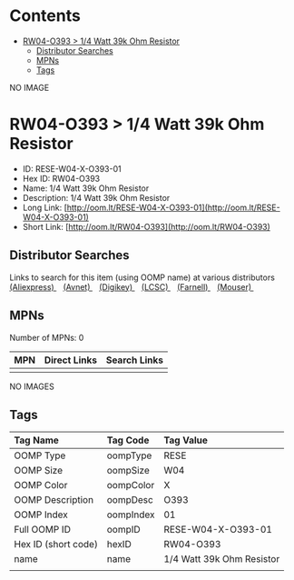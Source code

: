 



Contents
========

* [RW04-O393 > 1/4 Watt 39k Ohm Resistor](#rw04-o393--14-watt-39k-ohm-resistor)
	* [Distributor Searches](#distributor-searches)
	* [MPNs](#mpns)
	* [Tags](#tags)
  
NO IMAGE  
# RW04-O393 > 1/4 Watt 39k Ohm Resistor

- ID: RESE-W04-X-O393-01
- Hex ID: RW04-O393
- Name: 1/4 Watt 39k Ohm Resistor
- Description: 1/4 Watt 39k Ohm Resistor
- Long Link: [http://oom.lt/RESE-W04-X-O393-01](http://oom.lt/RESE-W04-X-O393-01)
- Short Link: [http://oom.lt/RW04-O393](http://oom.lt/RW04-O393)

## Distributor Searches
  
Links to search for this item (using OOMP name) at various distributors  
[(Aliexpress) ](https://www.aliexpress.com/wholesale?SearchText=11171/4+Watt+39k+Ohm+Resistor)&nbsp;&nbsp;&nbsp;[(Avnet) ](https://www.avnet.com/shop/us/search/1/4+Watt+39k+Ohm+Resistor)&nbsp;&nbsp;&nbsp;[(Digikey) ](https://www.digikey.co.uk/en/products/result?s=1/4+Watt+39k+Ohm+Resistor)&nbsp;&nbsp;&nbsp;[(LCSC) ](https://www.lcsc.com/search?q=1/4+Watt+39k+Ohm+Resistor)&nbsp;&nbsp;&nbsp;[(Farnell) ](https://uk.farnell.com/search?st=1/4+Watt+39k+Ohm+Resistor)&nbsp;&nbsp;&nbsp;[(Mouser) ](https://www.mouser.com/c/?q=1/4+Watt+39k+Ohm+Resistor)&nbsp;&nbsp;&nbsp;
## MPNs
  
Number of MPNs: 0  

|MPN|Direct Links|Search Links|
| :--- | :--- | :--- |
||||
  
NO IMAGES  
## Tags
  

|Tag Name|Tag Code|Tag Value|
| :--- | :--- | :--- |
|OOMP Type|oompType|RESE|
|OOMP Size|oompSize|W04|
|OOMP Color|oompColor|X|
|OOMP Description|oompDesc|O393|
|OOMP Index|oompIndex|01|
|Full OOMP ID|oompID|RESE-W04-X-O393-01|
|Hex ID (short code)|hexID|RW04-O393|
|name|name|1/4 Watt 39k Ohm Resistor|
||||
